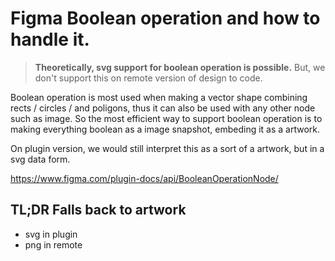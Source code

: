 # Figma Boolean operation and how to handle it.

> **Theoretically, svg support for boolean operation is possible.** But, we don't support this on remote version of design to code.

Boolean operation is most used when making a vector shape combining rects / circles / and poligons, thus it can also be used with any other node such as image. So the most efficient way to support boolean operation is to making everything boolean as a image snapshot, embeding it as a artwork.

On plugin version, we would still interpret this as a sort of a artwork, but in a svg data form.

https://www.figma.com/plugin-docs/api/BooleanOperationNode/

## TL;DR Falls back to artwork

- svg in plugin
- png in remote
